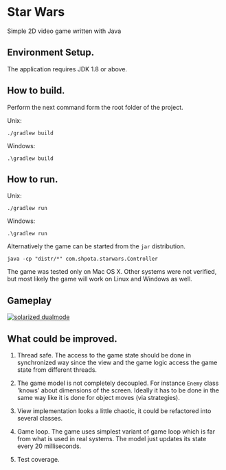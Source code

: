 Star Wars
=========

Simple 2D video game written with Java

## Environment Setup.
The application requires JDK 1.8 or above.

## How to build.
Perform the next command form the root folder of the project.

Unix:
```
./gradlew build
```
Windows:
```
.\gradlew build
```

## How to run.
Unix:
```
./gradlew run
```
Windows:
```
.\gradlew run
```
Alternatively the game can be started from the `jar` distribution.
```
java -cp "distr/*" com.shpota.starwars.Controller
```
The game was tested only on Mac OS X. 
Other systems were not verified, but most likely the game will work 
on Linux and Windows as well.

## Gameplay
[![solarized dualmode](https://github.com/Shpota/video-game-star-wars/samples/gameplay.png)](#features)

## What could be improved.
1. Thread safe. The access to the game state should be done in synchronized way since the view and the 
game logic access the game state from different threads.

2. The game model is not completely decoupled. For instance `Enemy` class 'knows' about dimensions of the 
screen. Ideally it has to be done in the same way like it is done for object moves (via strategies).

3. View implementation looks a little chaotic, it could be refactored into several classes. 

4. Game loop. The game uses simplest variant of game loop which is far from what is used in real systems. 
The model just updates its state every 20 milliseconds.

5. Test coverage.